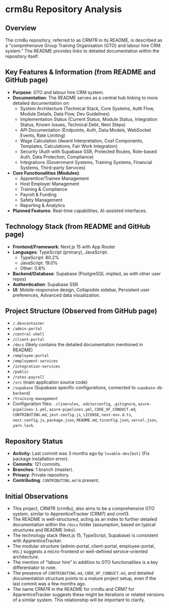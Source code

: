 # crm8u Repository Analysis

## Overview

The crm8u repository, referred to as CRM7R in its README, is described as a "comprehensive Group Training Organisation (GTO) and labour hire CRM system." The README provides links to detailed documentation within the repository itself.

## Key Features & Information (from README and GitHub page)

*   **Purpose**: GTO and labour hire CRM system.
*   **Documentation**: The README serves as a central hub linking to more detailed documentation on:
    *   System Architecture (Technical Stack, Core Systems, Auth Flow, Module Details, Data Flow, Dev Guidelines)
    *   Implementation Status (Current Status, Module Status, Integration Status, Known Issues, Technical Debt, Next Steps)
    *   API Documentation (Endpoints, Auth, Data Models, WebSocket Events, Rate Limiting)
    *   Wage Calculation (Award Interpretation, Cost Components, Templates, Calculations, Fair Work Integration)
    *   Security (Auth with Supabase SSR, Protected Routes, Role-based Auth, Data Protection, Compliance)
    *   Integrations (Government Systems, Training Systems, Financial Systems, Third-party Services)
*   **Core Functionalities (Modules)**:
    *   Apprentice/Trainee Management
    *   Host Employer Management
    *   Training & Compliance
    *   Payroll & Funding
    *   Safety Management
    *   Reporting & Analytics
*   **Planned Features**: Real-time capabilities, AI-assisted interfaces.

## Technology Stack (from README and GitHub page)

*   **Frontend/Framework**: Next.js 15 with App Router
*   **Languages**: TypeScript (primary), JavaScript.
    *   TypeScript: 80.2%
    *   JavaScript: 19.0%
    *   Other: 0.8%
*   **Backend/Database**: Supabase (PostgreSQL implied, as with other user repos)
*   **Authentication**: Supabase SSR
*   **UI**: Mobile-responsive design, Collapsible sidebar, Persistent user preferences, Advanced data visualization.

## Project Structure (Observed from GitHub page)

*   `/.devcontainer`
*   `/admin-portal`
*   `/central-shell`
*   `/client-portal`
*   `/docs` (likely contains the detailed documentation mentioned in README)
*   `/employee-portal`
*   `/employment-services`
*   `/integration-services`
*   `/public`
*   `/rates-payroll`
*   `/src` (main application source code)
*   `/supabase` (Supabase specific configurations, connected to `supabase-db-backend`)
*   `/training-management`
*   Configuration files: `.clinerules`, `.editorconfig`, `.gitignore`, `azure-pipelines-1.yml`, `azure-pipelines.yml`, `CODE_OF_CONDUCT.md`, `CONTRIBUTING.md`, `jest.config.js`, `LICENSE`, `next-env.d.ts`, `next.config.js`, `package.json`, `README.md`, `tsconfig.json`, `vercel.json`, `yarn.lock`.

## Repository Status

*   **Activity**: Last commit was 3 months ago by `lovable-dev[bot]` (Fix package installation error).
*   **Commits**: 121 commits.
*   **Branches**: 1 branch (master).
*   **Privacy**: Private repository.
*   **Contributing**: `CONTRIBUTING.md` is present.

## Initial Observations

*   This project, CRM7R (crm8u), also aims to be a comprehensive GTO system, similar to ApprenticeTracker (CRM7) and crm13.
*   The README is well-structured, acting as an index to further detailed documentation within the `/docs` folder (assumption, based on typical structures and README links).
*   The technology stack (Next.js 15, TypeScript, Supabase) is consistent with ApprenticeTracker.
*   The modular structure (admin-portal, client-portal, employee-portal, etc.) suggests a micro-frontend or well-defined service-oriented architecture.
*   The mention of "labour hire" in addition to GTO functionalities is a key differentiator to note.
*   The presence of `CONTRIBUTING.md`, `CODE_OF_CONDUCT.md`, and detailed documentation structure points to a mature project setup, even if the last commit was a few months ago.
*   The name CRM7R in the README for crm8u and CRM7 for ApprenticeTracker suggests these might be iterations or related versions of a similar system. This relationship will be important to clarify.
